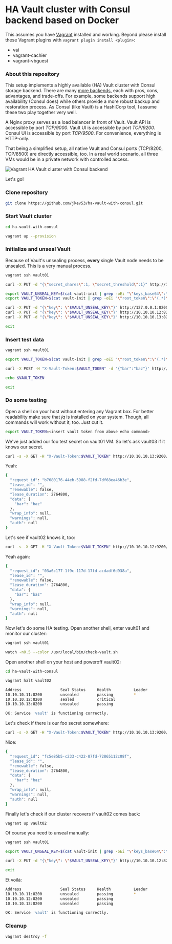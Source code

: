 # HA Vault cluster with Consul backend based on Docker

This assumes you have [Vagrant](https://www.vagrantup.com/) installed and working. Beyond please install these Vagrant plugins with  ```vagrant plugin install <plugin>```:

- vai
- vagrant-cachier
- vagrant-vbguest

### About this repository

This setup implements a highly available (HA) Vault cluster with Consul storage backend. There are many [more backends](https://www.vaultproject.io/docs/configuration/storage/index.html), each with pros, cons, advantages, and trade-offs. For example, some backends support high availability (Consul does) while others provide a more robust backup and restoration process. As Consul (like Vault) is a HashiCorp tool, I assume these two play together very well.

A Nginx proxy serves as a load balancer in front of Vault. Vault API is accessible by port _TCP/9000_. Vault UI is accessible by port _TCP/9200_. Consul UI is accessible by port _TCP/9500_. For convenience, everything is HTTP-only.

That being a simplified setup, all native Vault and Consul ports (TCP/8200, TCP/8500) are directly accessible, too. In a real world scenario, all three VMs would be in a private network with controlled access.

![Vagrant HA Vault cluster with Consul backend](vagrant-ha-vault-with-consul.png "Vagrant HA Vault cluster with Consul backend")

Let's go!

### Clone repository

```bash
git clone https://github.com/jkev53/ha-vault-with-consul.git
```

### Start Vault cluster

```bash
cd ha-vault-with-consul

vagrant up --provision
```

### Initialize and unseal Vault

Because of Vault's unsealing process, __every__ single Vault node needs to be unsealed. This is a very manual process.

```bash
vagrant ssh vault01

curl -X PUT -d "{\"secret_shares\":1, \"secret_threshold\":1}" http://127.0.0.1:8200/v1/sys/init | tee vault-init

export VAULT_UNSEAL_KEY=$(cat vault-init | grep -oEi "\"keys_base64\":\[\"(.*)\"\]" | grep -oEi "\[\"(\S*)\"\]" | sed 's/\["//g' | sed 's/"\]//g')
export VAULT_TOKEN=$(cat vault-init | grep -oEi "\"root_token\":\"(.*)\"" | grep -oEi ":\"(\S*)\"" | sed 's/://g' | sed 's/\"//g')

curl -X PUT -d "{\"key\": \"$VAULT_UNSEAL_KEY\"}" http://127.0.0.1:8200/v1/sys/unseal
curl -X PUT -d "{\"key\": \"$VAULT_UNSEAL_KEY\"}" http://10.10.10.12:8200/v1/sys/unseal
curl -X PUT -d "{\"key\": \"$VAULT_UNSEAL_KEY\"}" http://10.10.10.13:8200/v1/sys/unseal

exit
```

### Insert test data

```bash
vagrant ssh vault01

export VAULT_TOKEN=$(cat vault-init | grep -oEi "\"root_token\":\"(.*)\"" | grep -oEi ":\"(\S*)\"" | sed 's/://g' | sed 's/\"//g')

curl -X POST -H "X-Vault-Token:$VAULT_TOKEN" -d '{"bar":"baz"}' http://127.0.0.1:8200/v1/secret/foo

echo $VAULT_TOKEN

exit
```

### Do some testing

Open a shell on your host without entering any Vagrant box. For better readability make sure that _jq_ is installed on your system. Though, all commands will work without it, too. Just cut it.

```bash
export VAULT_TOKEN=<insert vault token from above echo command>
```

We've just added our foo test secret on vault01 VM. So let's ask vault03 if it knows our secret.

```bash
curl -s -X GET -H "X-Vault-Token:$VAULT_TOKEN" http://10.10.10.13:9200/v1/secret/foo | jq .
```
Yeah:

```bash
{
  "request_id": "b7680176-44eb-5988-f2fd-7df68ea46b3e",
  "lease_id": "",
  "renewable": false,
  "lease_duration": 2764800,
  "data": {
    "bar": "baz"
  },
  "wrap_info": null,
  "warnings": null,
  "auth": null
}
```

Let's see if vault02 knows it, too:

```bash
curl -s -X GET -H "X-Vault-Token:$VAULT_TOKEN" http://10.10.10.12:9200/v1/secret/foo | jq .
```
Yeah again:

```bash
{
  "request_id": "03a6c177-1f9c-117d-17fd-acdadf6d938a",
  "lease_id": "",
  "renewable": false,
  "lease_duration": 2764800,
  "data": {
    "bar": "baz"
  },
  "wrap_info": null,
  "warnings": null,
  "auth": null
}
```

Now let's do some HA testing. Open another shell, enter vault01 and monitor our cluster:

```bash
vagrant ssh vault01

watch -n0.5 --color /usr/local/bin/check-vault.sh
```

Open another shell on your host and poweroff vault02:

```bash
cd ha-vault-with-consul

vagrant halt vault02
```

```bash
Address                 Seal Status     Health          Leader
10.10.10.11:8200        unsealed        passing         *
10.10.10.12:8200        sealed          critical
10.10.10.13:8200        unsealed        passing

OK: Service 'vault' is functioning correctly.
```

Let's check if there is our foo secret somewhere:

```bash
curl -s -X GET -H "X-Vault-Token:$VAULT_TOKEN" http://10.10.10.13:9200/v1/secret/foo | jq .
```

Nice:

```bash
{
  "request_id": "fc5e85b5-c233-c422-87fd-72865112c08f",
  "lease_id": "",
  "renewable": false,
  "lease_duration": 2764800,
  "data": {
    "bar": "baz"
  },
  "wrap_info": null,
  "warnings": null,
  "auth": null
}
```

Finally let's check if our cluster recovers if vault02 comes back:

```bash
vagrant up vault02
```

Of course you need to unseal manually:

```bash
vagrant ssh vault01

export VAULT_UNSEAL_KEY=$(cat vault-init | grep -oEi "\"keys_base64\":\[\"(.*)\"\]" | grep -oEi "\[\"(\S*)\"\]" | sed 's/\["//g' | sed 's/"\]//g')

curl -X PUT -d "{\"key\": \"$VAULT_UNSEAL_KEY\"}" http://10.10.10.12:8200/v1/sys/unseal

exit
```

Et voilà:

```bash
Address                 Seal Status     Health          Leader
10.10.10.11:8200        unsealed        passing         *
10.10.10.12:8200        unsealed        passing
10.10.10.13:8200        unsealed        passing

OK: Service 'vault' is functioning correctly.
```

### Cleanup

```bash
vagrant destroy -f
```
